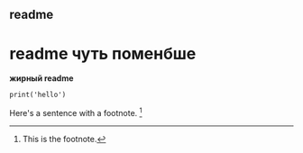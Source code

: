 ## readme   
# readme чуть поменбше    
**жирный readme**

```
print('hello')
```

Here's a sentence with a footnote. [^1]

[^1]: This is the footnote.
